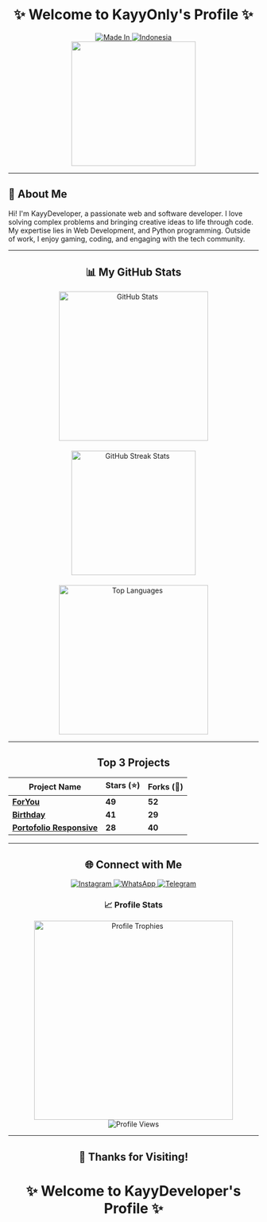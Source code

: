 <h1 align="center">✨ Welcome to KayyOnly's Profile ✨</h1>

<div align="center">
  <a href="#" rel="nofollow">
    <img src="https://img.shields.io/badge/Made%20In-FF0000?style=for-the-badge&logo=Made%20In&logoColor=white" alt="Made In" />
  </a>
  <a href="#" rel="nofollow">
    <img src="https://img.shields.io/badge/Indonesia-FFFFFF?style=for-the-badge&logo=Indonesia&logoColor=white" alt="Indonesia" />
  </a>
</div>

<div align="center">
  <img src="https://images.squarespace-cdn.com/content/v1/5769fc401b631bab1addb2ab/1541580611624-TE64QGKRJG8SWAIUS7NS/ke17ZwdGBToddI8pDm48kPoswlzjSVMM-SxOp7CV59BZw-zPPgdn4jUwVcJE1ZvWQUxwkmyExglNqGp0IvTJZamWLI2zvYWH8K3-s_4yszcp2ryTI0HqTOaaUohrI8PI6FXy8c9PWtBlqAVlUS5izpdcIXDZqDYvprRqZ29Pw0o/coding-freak.gif" width="250px" style="max-width: 100%;"/>
</div>

---

## 🚀 About Me
Hi! I'm KayyDeveloper, a passionate web and software developer. I love solving complex problems and bringing creative ideas to life through code. My expertise lies in Web Development, and Python programming. Outside of work, I enjoy gaming, coding, and engaging with the tech community.

---

<h2 align="center">📊 My GitHub Stats</h2>

<div align="center" style="display: flex; flex-wrap: wrap; justify-content: center; gap: 20px;">
  <img src="https://github-readme-stats.vercel.app/api?username=KayyOnly&show_icons=true&theme=radical" alt="GitHub Stats" width="300px" style="max-width: 100%;"/>
  <img src="https://github-readme-streak-stats.herokuapp.com/?user=KayyOnly&theme=radical" alt="GitHub Streak Stats" width="250px" style="max-width: 100%;"/>
  <img src="https://github-readme-stats.vercel.app/api/top-langs/?username=KayyOnly&layout=compact&theme=radical" alt="Top Languages" width="300px" style="max-width: 100%;"/>
</div>

---

<h2 align="center">Top 3 Projects</h2>

| Project Name | Stars (⭐) | Forks (🍴) |
|--------------|-----------|------------|
| **[ForYou](https://github.com/KayyOnly/ForYou)** | **49** | **52** |
| **[Birthday](https://github.com/KayyOnly/Birthday-)** | **41** | **29** |
| **[Portofolio Responsive](https://github.com/KayyOnly/Portofolio)** | **28** | **40** |

---

<h2 align="center">🌐 Connect with Me</h2>

<div align="center">
  <a href="https://www.instagram.com/_4lghifari_/" rel="nofollow">
    <img src="https://img.shields.io/badge/Instagram-E4405F?style=for-the-badge&logo=instagram&logoColor=white" alt="Instagram" />
  </a>
  <a href="https://wa.me/+6288210982908" rel="nofollow">
    <img src="https://img.shields.io/badge/WhatsApp-25D366?style=for-the-badge&logo=whatsapp&logoColor=white" alt="WhatsApp" />
  </a>
  <a href="https://t.me/CodesphereCommunity" rel="nofollow">
    <img src="https://img.shields.io/badge/Telegram-2CA5E0?style=for-the-badge&logo=telegram&logoColor=white" alt="Telegram" />
  </a>
</div>

<div align="center">
  <h3>📈 Profile Stats</h3>
  <img src="https://github-profile-trophy.vercel.app/?username=KayyOnly&theme=radical" alt="Profile Trophies" width="400px" style="max-width: 100%;"/>
</div>

<div align="center">
  <img src="https://visitcount.itsvg.in/api?id=KayyOnly&label=Profile%20Views&icon=1&pretty=true" alt="Profile Views"/>
</div>

---

<h2 align="center">💖 Thanks for Visiting!</h2><h1 align="center">✨ Welcome to KayyDeveloper's Profile ✨</h1>
